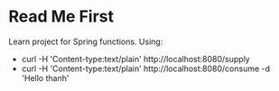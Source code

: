 # Read Me First

Learn project for Spring functions.
Using:
 - curl -H 'Content-type:text/plain' http://localhost:8080/supply
 - curl -H 'Content-type:text/plain' http://localhost:8080/consume -d 'Hello thanh'

